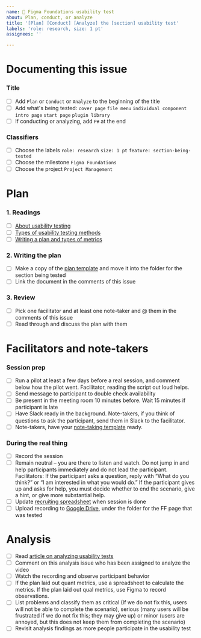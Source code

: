 ```yaml
---
name: 🧪 Figma Foundations usability test
about: Plan, conduct, or analyze
title: '[Plan] [Conduct] [Analyze] the [section] usability test'
labels: 'role: research, size: 1 pt'
assignees: ''

---
```

# Documenting this issue
### Title
- [ ] Add `Plan` or `Conduct` or `Analyze` to the beginning of the title
- [ ] Add what's being tested: `cover page` `file menu` `individual component` `intro page` `start page` `plugin library`
- [ ] If conducting or analyzing, add `P#` at the end
### Classifiers
- [ ] Choose the labels `role: research` `size: 1 pt` `feature: section-being-tested`
- [ ] Choose the milestone `Figma Foundations`
- [ ] Choose the project `Project Management`

# Plan

### 1. Readings

- [ ] [About usability testing](https://www.usability.gov/how-to-and-tools/methods/usability-testing.html)
- [ ] [Types of usability testing methods](https://www.usability.gov/how-to-and-tools/methods/running-usability-tests.html)
- [ ] [Writing a plan and types of metrics](https://www.usability.gov/how-to-and-tools/methods/planning-usability-testing.html)

### 2. Writing the plan

- [ ] Make a copy of the [plan template](https://docs.google.com/document/d/1NA_fgcxF1QOAqKTZs6ZOeO_I2ugd-KZ5FvQx_9tF-oE/edit#) and move it into the folder for the section being tested
- [ ] Link the document in the comments of this issue

### 3. Review

- [ ] Pick one facilitator and at least one note-taker and @ them in the comments of this issue
- [ ] Read through and discuss the plan with them

# Facilitators and note-takers

### Session prep
- [ ] Run a pilot at least a few days before a real session, and comment below how the pilot went. Facilitator, reading the script out loud helps.
- [ ] Send message to participant to double check availability
- [ ] Be present in the meeting room 10 minutes before. Wait 15 minutes if participant is late
- [ ] Have Slack ready in the background. Note-takers, if you think of questions to ask the participant, send them in Slack to the facilitator.
- [ ] Note-takers, have your [note-taking template](https://docs.google.com/spreadsheets/d/1MGU7DhhZmj7pkX9RIv5e8JUfnu78EWPU/edit#gid=676557520) ready.

### During the real thing
- [ ] Record the session
- [ ] Remain neutral – you are there to listen and watch. Do not jump in and help participants immediately and do not lead the participant. Facilitators: If the participant asks a question, reply with “What do you think?” or “I am interested in what you would do.” If the participant gives up and asks for help, you must decide whether to end the scenario, give a hint, or give more substantial help.
- [ ] Update [recruiting spreadsheet](https://docs.google.com/spreadsheets/d/1wrx3dQXbti8kHvRdQFHuarW34DVnj0LNBs5nr3HDfBg/edit#gid=0) when session is done
- [ ] Upload recording to [Google Drive](https://drive.google.com/drive/u/0/folders/1XmT-fMEY5L82acY3aQC98v7misBPmDXb), under the folder for the FF page that was tested

# Analysis
- [ ] Read [article on analyzing usability tests](https://www.usability.gov/how-to-and-tools/methods/reporting-usability-test-results.html)
- [ ] Comment on this analysis issue who has been assigned to analyze the video
- [ ] Watch the recording and observe participant behavior
- [ ] If the plan laid out quant metrics, use a spreadsheet to calculate the metrics. If the plan laid out qual metrics, use Figma to record observations.
- [ ] List problems and classify them as critical (If we do not fix this, users will not be able to complete the scenario), serious (many users will be frustrated if we do not fix this; they may give up) or minor (users are annoyed, but this does not keep them from completing the scenario)
- [ ] Revisit analysis findings as more people participate in the usability test

